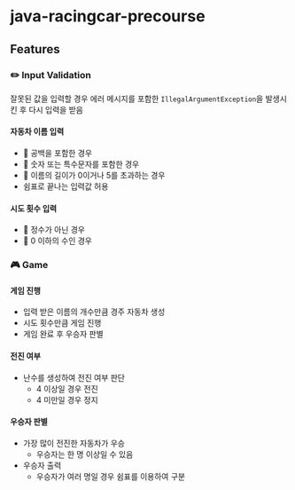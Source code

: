 # java-racingcar-precourse

## Features

### ✏️ Input Validation

잘못된 값을 입력할 경우 에러 메시지를 포함한 `IllegalArgumentException`을 발생시킨 후 다시 입력을 받음

#### 자동차 이름 입력
- 🚫 공백을 포함한 경우
- 🚫 숫자 또는 특수문자를 포함한 경우
- 🚫 이름의 길이가 0이거나 5를 초과하는 경우
- 쉼표로 끝나는 입력값 허용

#### 시도 횟수 입력
- 🚫 정수가 아닌 경우
- 🚫 0 이하의 수인 경우

### 🎮 Game

#### 게임 진행
- 입력 받은 이름의 개수만큼 경주 자동차 생성
- 시도 횟수만큼 게임 진행
- 게임 완료 후 우승자 판별

#### 전진 여부
- 난수를 생성하여 전진 여부 판단
  - 4 이상일 경우 전진
  - 4 미만일 경우 정지

#### 우승자 판별
- 가장 많이 전진한 자동차가 우승
  - 우승자는 한 명 이상일 수 있음
- 우승자 출력
  - 우승자가 여러 명일 경우 쉼표를 이용하여 구분